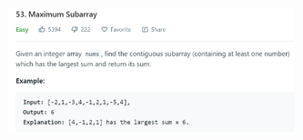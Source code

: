![image](https://github.com/hunghanchen/Algorithm/blob/master/Java/Code/img/53.%20Maximum%20Subarray.PNG)
